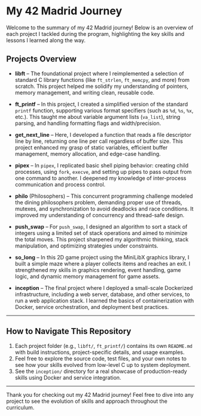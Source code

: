 # My 42 Madrid Journey

Welcome to the summary of my 42 Madrid journey! Below is an overview of each project I tackled during the program, highlighting the key skills and lessons I learned along the way.

## Projects Overview

- **libft** – The foundational project where I reimplemented a selection of standard C library functions (like `ft_strlen`, `ft_memcpy`, and more) from scratch. This project helped me solidify my understanding of pointers, memory management, and writing clean, reusable code.

- **ft_printf** – In this project, I created a simplified version of the standard `printf` function, supporting various format specifiers (such as `%d`, `%s`, `%x`, etc.). This taught me about variable argument lists (`va_list`), string parsing, and handling formatting flags and width/precision.

- **get_next_line** – Here, I developed a function that reads a file descriptor line by line, returning one line per call regardless of buffer size. This project enhanced my grasp of static variables, efficient buffer management, memory allocation, and edge-case handling.

- **pipex** – In `pipex`, I replicated basic shell piping behavior: creating child processes, using `fork`, `execve`, and setting up pipes to pass output from one command to another. I deepened my knowledge of inter-process communication and process control.

- **philo** (Philosophers) – This concurrent programming challenge modeled the dining philosophers problem, demanding proper use of threads, mutexes, and synchronization to avoid deadlocks and race conditions. It improved my understanding of concurrency and thread-safe design.

- **push_swap** – For `push_swap`, I designed an algorithm to sort a stack of integers using a limited set of stack operations and aimed to minimize the total moves. This project sharpened my algorithmic thinking, stack manipulation, and optimizing strategies under constraints.

- **so_long** – In this 2D game project using the MiniLibX graphics library, I built a simple maze where a player collects items and reaches an exit. I strengthened my skills in graphics rendering, event handling, game logic, and dynamic memory management for game assets.

- **inception** – The final project where I deployed a small-scale Dockerized infrastructure, including a web server, database, and other services, to run a web application stack. I learned the basics of containerization with Docker, service orchestration, and deployment best practices.

---

## How to Navigate This Repository

1. Each project folder (e.g., `libft/`, `ft_printf/`) contains its own `README.md` with build instructions, project-specific details, and usage examples.
2. Feel free to explore the source code, test files, and your own notes to see how your skills evolved from low-level C up to system deployment.
3. See the `inception/` directory for a real showcase of production-ready skills using Docker and service integration.

---

Thank you for checking out my 42 Madrid journey! Feel free to dive into any project to see the evolution of skills and approach throughout the curriculum.
